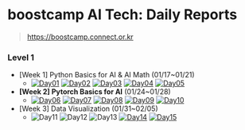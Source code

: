 # boostcamp AI Tech: Daily Reports

> https://boostcamp.connect.or.kr

### Level 1

  * [Week 1] Python Basics for AI & AI Math (01/17~01/21)
    * [![Day01](https://img.shields.io/badge/Day01-red)](/level01/week01/day01.md)
      [![Day02](https://img.shields.io/badge/Day02-orange)](/level01/week01/day02.md)
      [![Day03](https://img.shields.io/badge/Day03-yellow)](/level01/week01/day03.md)
      [![Day04](https://img.shields.io/badge/Day04-green)](/level01/week01/day04.md)
      [![Day05](https://img.shields.io/badge/Day05-blue)](/level01/week01/day05.md)
  * **[Week 2] Pytorch Basics for AI** (01/24~01/28)
    * [![Day06](https://img.shields.io/badge/Day06-red)](/level01/week02/day06.md)
      [![Day07](https://img.shields.io/badge/Day07-orange)](/level01/week02/day07.md)
      [![Day08](https://img.shields.io/badge/Day08-yellow)](/level01/week02/day08.md)
      [![Day09](https://img.shields.io/badge/Day09-green)](/level01/week02/day09.md)
      [![Day10](https://img.shields.io/badge/Day10-blue)](/level01/week02/day10.md)
  * [Week 3] Data Visualization (01/31~02/05)
    * ![Day11](https://img.shields.io/badge/공휴일-gray)
      ![Day12](https://img.shields.io/badge/공휴일-gray)
      ![Day13](https://img.shields.io/badge/공휴일-gray)
      [![Day14](https://img.shields.io/badge/Day14-green)](/level01/week03/day14.md)
      [![Day15](https://img.shields.io/badge/Day15-blue)](/level01/week03/day15.md)
